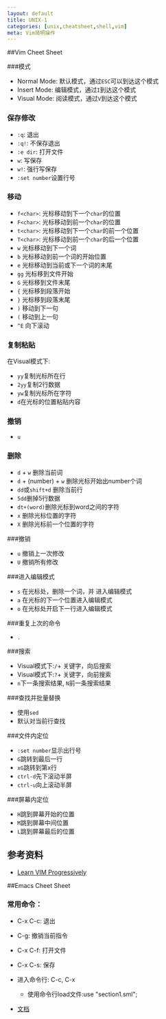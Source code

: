 ```yaml
---
layout: default
title: UNIX-1
categories: [unix,cheatsheet,shell,vim]
meta: Vim简明操作
---
```


 
##Vim Cheet Sheet

###模式

- Normal Mode: 默认模式，通过`ESC`可以到达这个模式
- Insert Mode: 编辑模式，通过`I`到达这个模式
- Visual Mode: 阅读模式，通过`V`到达这个模式

### 保存修改

- `:q`: 退出
- `:q!`: 不保存退出
- `:e dir`: 打开文件
- `w`: 写保存
- `w!`: 强行写保存
- `:set number`设置行号

### 移动

- `f<char>`: 光标移动到下一个`char`的位置
- `F<char>`: 光标移动到前一个`char`的位置
- `t<char>`: 光标移动到下一个`char`的前一个位置
- `T<char>`: 光标移动到前一个`char`的后一个位置
- `w` 光标移动到下一个词
- `b` 光标移动到前一个词的开始位置
- `e` 光标移动到当前或下一个词的末尾
- `gg` 光标移到文件开始
- `G` 光标移到文件末尾
- `{` 光标移到段落开始
- `}` 光标移到段落末尾 
- `)` 移动到下一句
- `(` 移动到上一句
- `^E` 向下滚动

### 复制粘贴

在Visual模式下:

- `yy`复制光标所在行
- `2yy`复制2行数据
- `yw`复制光标所在字符
- `d`在光标的位置粘贴内容

### 撤销

- `u`

### 删除

- `d` + `w` 删除当前词
- `d` + (number) + `w` 删除光标开始出number个词
- `dd`或`shift+d` 删除当前行
- `5dd`删掉5行数据
- `dt+(word)`删除光标到word之间的字符
- `x` 删除光标位置的字符
- `X` 删除光标前一个位置的字符

###撤销 

- `u` 撤销上一次修改
- `U` 撤销所有修改

###进入编辑模式

- `s` 在光标处，删除一个词，并 进入编辑模式
- `a` 在光标的下一个位置进入编辑模式
- `o` 在光标处开启下一行进入编辑模式

###重复上次的命令

- `.`

###搜索

- Visual模式下:`/`+ 关键字，向后搜索
- Visual模式下:`?`+ 关键字，向前搜索
- `n`下一条搜索结果, `N`前一条搜索结果

###查找并批量替换

- 使用`sed`
- 默认对当前行查找

###文件内定位

- `:set number`显示出行号
- `G`跳转到最后一行
- `xG`跳转到第x行
- `ctrl-d`先下滚动半屏
- `ctrl-u`向上滚动半屏

###屏幕内定位

- `H`跳到屏幕开始的位置
- `M`跳到屏幕中间位置
- `L`跳到屏幕最后的位置


## 参考资料

- [Learn VIM Progressively](http://yannesposito.com/Scratch/en/blog/Learn-Vim-Progressively/)

##Emacs Cheet Sheet

### 常用命令：

- C-x C-c: 退出
- C-g: 撤销当前指令
- C-x C-f: 打开文件
- C-x C-s: 保存
- 进入命令行: C-c, C-x
	- 使用命令行load文件:use "section1.sml";
	
- [文档](http://www.gnu.org/software/emacs/tour/)